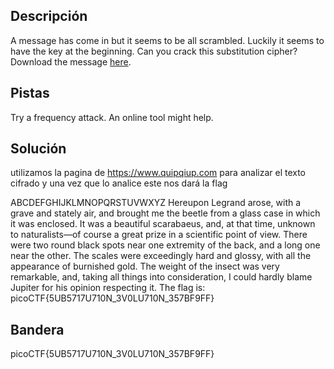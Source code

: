 ## Descripción
A message has come in but it seems to be all scrambled. Luckily it seems to have the key at the beginning. Can you crack this substitution cipher?Download the message [here](https://artifacts.picoctf.net/c/154/message.txt).
## Pistas 
Try a frequency attack. An online tool might help.
## Solución
utilizamos la pagina de https://www.quipqiup.com para analizar el texto cifrado y una vez que lo analice este nos dará la flag

ABCDEFGHIJKLMNOPQRSTUVWXYZ Hereupon Legrand arose, with a grave and stately air, and brought me the beetle from a glass case in which it was enclosed. It was a beautiful scarabaeus, and, at that time, unknown to naturalists—of course a great prize in a scientific point of view. There were two round black spots near one extremity of the back, and a long one near the other. The scales were exceedingly hard and glossy, with all the appearance of burnished gold. The weight of the insect was very remarkable, and, taking all things into consideration, I could hardly blame Jupiter for his opinion respecting it. The flag is: picoCTF{5UB5717U710N_3V0LU710N_357BF9FF}
## Bandera

picoCTF{5UB5717U710N_3V0LU710N_357BF9FF}